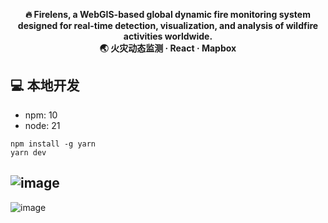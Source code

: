 <p align="center">
  <strong>🔥 Firelens, a WebGIS-based global dynamic fire monitoring system designed for real-time detection, visualization, and analysis of wildfire activities worldwide.</strong><br/>
  <strong>🌏 火灾动态监测 · React · Mapbox </strong>
</p>

## 💻 本地开发
- npm: 10
- node: 21

```
npm install -g yarn
yarn dev
```

![image](https://github.com/user-attachments/assets/cde8fb0a-63e6-4450-b72b-b2942e8968e8)
 --- 
![image](https://github.com/user-attachments/assets/f2efa9c5-7f98-4c37-855b-e39fefca3a1b)


